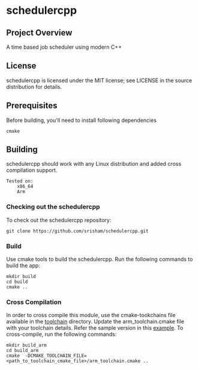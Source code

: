 # schedulercpp

## Project Overview
A time based job scheduler using modern C++

## License
schedulercpp is licensed under the MIT license; see LICENSE in the source distribution for details.


## Prerequisites
Before building, you'll need to install following dependencies

    cmake

## Building
schedulercpp should work with any Linux distribution and added cross compilation support.

    Tested on:
        x86_64
        Arm
        
### Checking out the schedulercpp
To check out the schedulercpp repository:

    git clone https://github.com/srisham/schedulercpp.git
    
### Build
Use cmake tools to build the schedulercpp. Run the following commands to build the app:

    mkdir build
    cd build
    cmake ..

### Cross Compilation
In order to cross compile this module, use the cmake-tookchains file available in the [toolchain](cmake/toolchain) directory. Update the arm_toolchain.cmake file with your toolchain details. Refer the sample version in this [example](cmake/toolchain/example).
To cross-compile, run the following commands:

    mkdir build_arm
    cd build_arm
    cmake  -DCMAKE_TOOLCHAIN_FILE=<path_to_toolchain_cmake_file>/arm_toolchain.cmake ..
